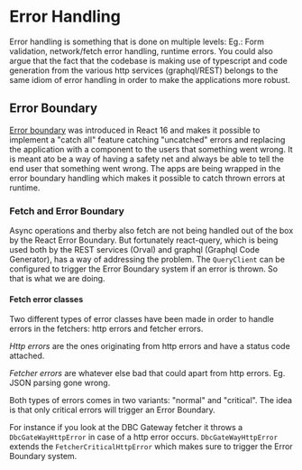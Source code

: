 # Error Handling

Error handling is something that is done on multiple levels:
Eg.: Form validation, network/fetch error handling, runtime errors.
You could also argue that the fact that the codebase is making use of typescript
and code generation from the various http services (graphql/REST) belongs to
the same idiom of error handling in order to make the applications more robust.

## Error Boundary

[Error boundary](https://reactjs.org/docs/error-boundaries.html) was introduced in React 16 and makes it possible to implement a
"catch all" feature catching "uncatched" errors and replacing the application
with a component to the users that something went wrong.
It is meant ato be a way of having a safety net and always be able to tell
the end user that something went wrong.
The apps are being wrapped in the error boundary handling which makes it
possible to catch thrown errors at runtime.

### Fetch and Error Boundary

Async operations and therby also fetch are not being handled out of the box
by the React Error Boundary. But fortunately react-query, which is being used
both by the REST services (Orval) and graphql (Graphql Code Generator), has a
way of addressing the problem. The `QueryClient` can be configured to trigger
the Error Boundary system if an error is thrown. So that is what we are doing.

#### Fetch error classes

Two different types of error classes have been made in order to handle errors
in the fetchers: http errors and fetcher errors.

*Http errors* are the ones originating from http errors
and have a status code attached.

*Fetcher errors* are whatever else bad that could apart from http errors.
Eg. JSON parsing gone wrong.

Both types of errors comes in two variants: "normal" and "critical". The idea is
that only critical errors will trigger an Error Boundary.

For instance if you look at the DBC Gateway fetcher it throws a
`DbcGateWayHttpError` in case of a http error occurs. `DbcGateWayHttpError`
extends the `FetcherCriticalHttpError` which makes sure to trigger the
Error Boundary system.
